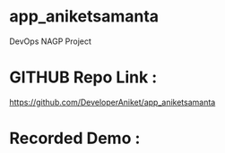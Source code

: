 # app_aniketsamanta
DevOps NAGP Project


# GITHUB Repo Link :
https://github.com/DeveloperAniket/app_aniketsamanta

# Recorded Demo :  


